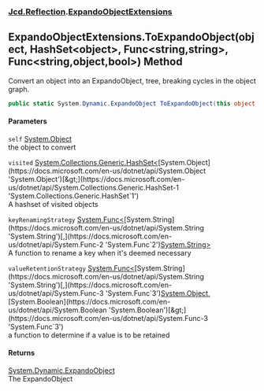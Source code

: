 ### [Jcd.Reflection](Jcd_Reflection.md 'Jcd.Reflection').[ExpandoObjectExtensions](Jcd_Reflection_ExpandoObjectExtensions.md 'Jcd.Reflection.ExpandoObjectExtensions')
## ExpandoObjectExtensions.ToExpandoObject(object, HashSet&lt;object&gt;, Func&lt;string,string&gt;, Func&lt;string,object,bool&gt;) Method
Convert an object into an ExpandoObject, tree, breaking cycles in the object graph.   
```csharp
public static System.Dynamic.ExpandoObject ToExpandoObject(this object self, System.Collections.Generic.HashSet<object> visited=null, System.Func<string,string> keyRenamingStrategy=null, System.Func<string,object,bool> valueRetentionStrategy=null);
```
#### Parameters
<a name='Jcd_Reflection_ExpandoObjectExtensions_ToExpandoObject(object_System_Collections_Generic_HashSet_object__System_Func_string_string__System_Func_string_object_bool_)_self'></a>
`self` [System.Object](https://docs.microsoft.com/en-us/dotnet/api/System.Object 'System.Object')  
the object to convert
  
<a name='Jcd_Reflection_ExpandoObjectExtensions_ToExpandoObject(object_System_Collections_Generic_HashSet_object__System_Func_string_string__System_Func_string_object_bool_)_visited'></a>
`visited` [System.Collections.Generic.HashSet&lt;](https://docs.microsoft.com/en-us/dotnet/api/System.Collections.Generic.HashSet-1 'System.Collections.Generic.HashSet`1')[System.Object](https://docs.microsoft.com/en-us/dotnet/api/System.Object 'System.Object')[&gt;](https://docs.microsoft.com/en-us/dotnet/api/System.Collections.Generic.HashSet-1 'System.Collections.Generic.HashSet`1')  
A hashset of visited objects
  
<a name='Jcd_Reflection_ExpandoObjectExtensions_ToExpandoObject(object_System_Collections_Generic_HashSet_object__System_Func_string_string__System_Func_string_object_bool_)_keyRenamingStrategy'></a>
`keyRenamingStrategy` [System.Func&lt;](https://docs.microsoft.com/en-us/dotnet/api/System.Func-2 'System.Func`2')[System.String](https://docs.microsoft.com/en-us/dotnet/api/System.String 'System.String')[,](https://docs.microsoft.com/en-us/dotnet/api/System.Func-2 'System.Func`2')[System.String](https://docs.microsoft.com/en-us/dotnet/api/System.String 'System.String')[&gt;](https://docs.microsoft.com/en-us/dotnet/api/System.Func-2 'System.Func`2')  
A function to rename a key when it's deemed necessary
  
<a name='Jcd_Reflection_ExpandoObjectExtensions_ToExpandoObject(object_System_Collections_Generic_HashSet_object__System_Func_string_string__System_Func_string_object_bool_)_valueRetentionStrategy'></a>
`valueRetentionStrategy` [System.Func&lt;](https://docs.microsoft.com/en-us/dotnet/api/System.Func-3 'System.Func`3')[System.String](https://docs.microsoft.com/en-us/dotnet/api/System.String 'System.String')[,](https://docs.microsoft.com/en-us/dotnet/api/System.Func-3 'System.Func`3')[System.Object](https://docs.microsoft.com/en-us/dotnet/api/System.Object 'System.Object')[,](https://docs.microsoft.com/en-us/dotnet/api/System.Func-3 'System.Func`3')[System.Boolean](https://docs.microsoft.com/en-us/dotnet/api/System.Boolean 'System.Boolean')[&gt;](https://docs.microsoft.com/en-us/dotnet/api/System.Func-3 'System.Func`3')  
a function to determine if a value is to be retained
  
#### Returns
[System.Dynamic.ExpandoObject](https://docs.microsoft.com/en-us/dotnet/api/System.Dynamic.ExpandoObject 'System.Dynamic.ExpandoObject')  
The ExpandoObject
